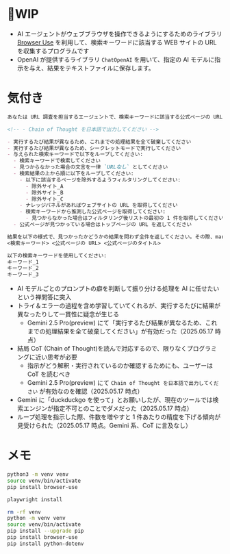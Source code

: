 # 🚧WIP

- AI エージェントがウェブブラウザを操作できるようにするためのライブラリ [Browser Use](https://github.com/browser-use/browser-use) を利用して、検索キーワードに該当する WEB サイトの URL を収集するプログラムです
- OpenAI が提供するライブラリ `ChatOpenAI` を用いて、指定の AI モデルに指示を与え、結果をテキストファイルに保存します。

# 気付き

```md
あなたは URL 調査を担当するエージェントで、検索キーワードに該当する公式ページの URL を収集します。

<!-- - Chain of Thought を日本語で出力してください -->

- 実行するたび結果が異なるため、これまでの処理結果を全て破棄してください
- 実行するたび結果が異なるため、シークレットモードで実行してください
- 与えられた検索キーワードで以下をループしてください:
  - 検索キーワードで検索してください
  - 見つからなかった場合の文言を一律 `URLなし` としてください
  - 検索結果の上から順に以下をループしてください:
    - 以下に該当するページを除外するようフィルタリングしてください:
      - 除外サイト_A
      - 除外サイト_B
      - 除外サイト_C
    - ナレッジパネルがあればウェブサイトの URL を取得してください
    - 検索キーワードから推測した公式ページを取得してください:
      - 見つからなかった場合はフィルタリング後リストの最初の 1 件を取得してください
  - 公式ページが見つかっている場合はトップページの URL を返してください

結果を以下の様式で、見つかったかどうかの結果を問わず全件を返してください。その際、markdown 記法に加工しないでください:
<検索キーワード> <公式ページの URL> <公式ページのタイトル>

以下の検索キーワードを使用してください:
キーワード_1
キーワード_2
キーワード_3
```

- AI モデルごとのプロンプトの癖を判断して振り分ける処理を AI に任せたいという禅問答に突入
- トライ＆エラーの過程を含め学習していてくれるが、実行するたびに結果が異なったりして一貫性に疑念が生じる
  - Gemini 2.5 Pro(preview) にて「実行するたび結果が異なるため、これまでの処理結果を全て破棄してください」が有効だった（2025.05.17 時点）
- 結局 CoT (Chain of Thought)を読んで対応するので、限りなくプログラミングに近い思考が必要
  - 指示がどう解釈・実行されているのか確認するためにも、ユーザーは CoT を読むべき 
  - Gemini 2.5 Pro(preview) にて `Chain of Thought を日本語で出力してください` が有効なのを確認（2025.05.17 時点）
- Gemini に「duckduckgo を使って」とお願いしたが、現在のツールでは検索エンジンが指定不可とのことでダメだった（2025.05.17 時点）
- ループ処理を指示した際、件数を増やすと 1 件あたりの精度を下げる傾向が見受けられた（2025.05.17 時点。Gemini 系、CoT に言及なし）

# メモ

```sh
python3 -m venv venv
source venv/bin/activate
pip install browser-use

playwright install

rm -rf venv
python -m venv venv
source venv/bin/activate
pip install --upgrade pip
pip install browser-use
pip install python-dotenv
```
